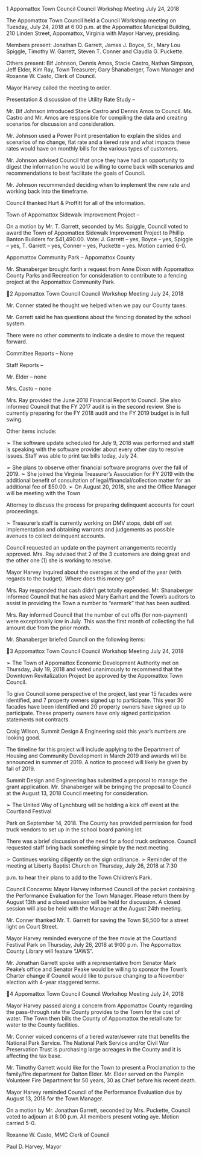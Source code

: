 1  Appomattox Town Council
Council Workshop Meeting
July 24, 2018

The Appomattox Town Council held a Council Workshop meeting on Tuesday, July 24, 2018 at
6:00 p.m. at the Appomattox Municipal Building, 210 Linden Street, Appomattox, Virginia with
Mayor Harvey, presiding.

Members present:  Jonathan D. Garrett, James J. Boyce, Sr., Mary Lou Spiggle, Timothy W.
Garrett, Steven T. Conner and Claudia G. Puckette.

Others present:  Bif Johnson, Dennis Amos, Stacie Castro, Nathan Simpson, Jeff Elder, Kim
Ray, Town Treasurer; Gary Shanaberger, Town Manager and Roxanne W. Casto, Clerk of
Council.

Mayor Harvey called the meeting to order.

Presentation & discussion of the Utility Rate Study –

Mr. Bif Johnson introduced Stacie Castro and Dennis Amos to Council.  Ms. Castro and Mr.
Amos are responsible for compiling the data and creating scenarios for discussion and
consideration.

Mr. Johnson used a Power Point presentation to explain the slides and scenarios of no change,
flat rate and a tiered rate and what impacts these rates would have on monthly bills for the
various types of customers.

Mr. Johnson advised Council that once they have had an opportunity to digest the information he
would be willing to come back with scenarios and recommendations to best facilitate the goals of
Council.

Mr. Johnson recommended deciding when to implement the new rate and working back into the
timeframe.

Council thanked Hurt & Proffitt for all of the information.

Town of Appomattox Sidewalk Improvement Project –

On a motion by Mr. T. Garrett, seconded by Ms. Spiggle, Council voted to award the Town of
Appomattox Sidewalk Improvement Project to Phillip Banton Builders for $41,490.00.  Vote:  J.
Garrett – yes, Boyce – yes, Spiggle – yes, T. Garrett – yes, Conner – yes, Puckette – yes.  Motion
carried 6-0.

Appomattox Community Park – Appomattox County

Mr. Shanaberger brought forth a request from Anne Dixon with Appomattox County Parks and
Recreation for consideration to contribute to a fencing project at the Appomattox Community
Park.

2  Appomattox Town Council
Council Workshop Meeting
July 24, 2018

Mr. Conner stated he thought we helped when we pay our County taxes.

Mr. Garrett said he has questions about the fencing donated by the school system.

There were no other comments to indicate a desire to move the request forward.

Committee Reports – None

Staff Reports –

Mr. Elder – none

Mrs. Casto – none

Mrs. Ray provided the June 2018 Financial Report to Council.  She also informed Council that
the FY 2017 audit is in the second review.  She is currently preparing for the FY 2018 audit and
the FY 2019 budget is in full swing.

Other items include:

➢  The software update scheduled for July 9, 2018 was performed and staff is speaking with
the software provider about every other day to resolve issues.  Staff was able to print tax
bills today, July 24.

➢  She plans to observe other financial software programs over the fall of 2019.
➢  She joined the Virginia Treasurer’s Association for FY 2019 with the additional benefit
of consultation of legal/financial/collection matter for an additional fee of $50.00.
➢  On August 20, 2018, she and the Office Manager will be meeting with the Town

Attorney to discuss the process for preparing delinquent accounts for court proceedings.

➢  Treasurer’s staff is currently working on DMV stops, debt off set implementation and
obtaining warrants and judgements as possible avenues to collect delinquent accounts.

Council requested an update on the payment arrangements recently approved.  Mrs. Ray advised
that 2 of the 3 customers are doing great and the other one (1) she is working to resolve.

Mayor Harvey inquired about the overages at the end of the year (with regards to the budget).
Where does this money go?

Mrs. Ray responded that cash didn’t get totally expended.  Mr. Shanaberger informed Council
that he has asked Mary Earhart and the Town’s auditors to assist in providing the Town a
number to “earmark” that has been audited.

Mrs. Ray informed Council that the number of cut offs (for non-payment) were exceptionally
low in July.  This was the first month of collecting the full amount due from the prior month.

Mr. Shanaberger briefed Council on the following items:

3  Appomattox Town Council
Council Workshop Meeting
July 24, 2018

➢  The Town of Appomattox Economic Development Authority met on Thursday, July 19,
2018 and voted unanimously to recommend that the Downtown Revitalization Project be
approved by the Appomattox Town Council.

To give Council some perspective of the project, last year 15 facades were identified, and
7 property owners signed up to participate.  This year 30 facades have been identified and
20 property owners have signed up to participate.  These property owners have only
signed participation statements not contracts.

Craig Wilson, Summit Design & Engineering said this year’s numbers are looking good.

The timeline for this project will include applying to the Department of Housing and
Community Development in March 2019 and awards will be announced in summer of
2019.  A notice to proceed will likely be given by fall of 2019.

Summit Design and Engineering has submitted a proposal to manage the grant
application.  Mr. Shanaberger will be bringing the proposal to Council at the August 13,
2018 Council meeting for consideration.

➢  The United Way of Lynchburg will be holding a kick off event at the Courtland Festival

Park on September 14, 2018.  The County has provided permission for food truck
vendors to set up in the school board parking lot.

There was a brief discussion of the need for a food truck ordinance.  Council requested
staff bring back something simple by the next meeting.

➢  Continues working diligently on the sign ordinance.
➢  Reminder of the meeting at Liberty Baptist Church on Thursday, July 26, 2018 at 7:30

p.m. to hear their plans to add to the Town Children’s Park.

Council Concerns:
Mayor Harvey informed Council of the packet containing the Performance Evaluation for the
Town Manager.  Please return them by August 13th and a closed session will be held for
discussion.  A closed session will also be held with the Manager at the August 24th meeting.

Mr. Conner thanked Mr. T. Garrett for saving the Town $6,500 for a street light on Court Street.

Mayor Harvey reminded everyone of the free movie at the Courtland Festival Park on Thursday,
July 26, 2018 at 9:00 p.m.  The Appomattox County Library will feature “JAWS”.

Mr. Jonathan Garrett spoke with a representative from Senator Mark Peake’s office and Senator
Peake would be willing to sponsor the Town’s Charter change if Council would like to pursue
changing to a November election with 4-year staggered terms.

4  Appomattox Town Council
Council Workshop Meeting
July 24, 2018

Mayor Harvey passed along a concern from Appomattox County regarding the pass-through rate
the County provides to the Town for the cost of water.  The Town then bills the County of
Appomattox the retail rate for water to the County facilities.

Mr. Conner voiced concerns of a tiered water/sewer rate that benefits the National Park Service.
The National Park Service and/or Civil War Preservation Trust is purchasing large acreages in
the County and it is affecting the tax base.

Mr. Timothy Garrett would like for the Town to present a Proclamation to the family/fire
department for Dalton Elder.  Mr. Elder served on the Pamplin Volunteer Fire Department for 50
years, 30 as Chief before his recent death.

Mayor Harvey reminded Council of the Performance Evaluation due by August 13, 2018 for the
Town Manager.

On a motion by Mr. Jonathan Garrett, seconded by Mrs. Puckette, Council voted to adjourn at
8:00 p.m.  All members present voting aye.  Motion carried 5-0.

Roxanne W. Casto, MMC
Clerk of Council

Paul D. Harvey, Mayor

